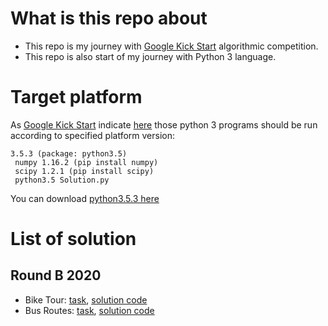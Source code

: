# What is this repo about

- This repo is my journey with [Google Kick Start](https://codingcompetitions.withgoogle.com/kickstart) algorithmic competition.
- This repo is also start of my journey with Python 3 language.

# Target platform

As [Google Kick Start](https://codingcompetitions.withgoogle.com/kickstart) indicate [here](https://codingcompetitions.withgoogle.com/kickstart/faq#what-are-the-stack-size-limits) those python 3 programs should be run according to specified platform version:

```
3.5.3 (package: python3.5)
 numpy 1.16.2 (pip install numpy)
 scipy 1.2.1 (pip install scipy)
 python3.5 Solution.py
```
You can download [python3.5.3 here](https://www.python.org/downloads/release/python-353/)

# List of solution

## Round B 2020

- Bike Tour: [task](https://codingcompetitions.withgoogle.com/kickstart/round/000000000019ffc8/00000000002d82e6), [solution code](https://github.com/hubert-wojtowicz/google-kick-start-competition/blob/master/2020-round-b/bike-tour-5pts-7pts/bike-tour-5pts-7pts.py)
- Bus Routes: [task](https://codingcompetitions.withgoogle.com/kickstart/round/000000000019ffc8/00000000002d83bf), [solution code](https://github.com/hubert-wojtowicz/google-kick-start-competition/blob/master/2020-round-b/bus-routes-10pts-13pts/bus-routes-10pts-13pts.py)
